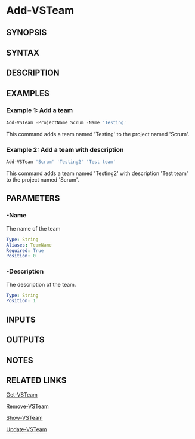 <!-- #include "./common/header.md" -->

# Add-VSTeam

## SYNOPSIS

<!-- #include "./synopsis/Add-VSTeam.md" -->

## SYNTAX

## DESCRIPTION

<!-- #include "./synopsis/Add-VSTeam.md" -->

## EXAMPLES

### Example 1: Add a team

```powershell
Add-VSTeam -ProjectName Scrum -Name 'Testing'
```

This command adds a team named 'Testing' to the project named 'Scrum'.

### Example 2: Add a team with description

```powershell
Add-VSTeam 'Scrum' 'Testing2' 'Test team'
```

This command adds a team named 'Testing2' with description 'Test team' to the project named 'Scrum'.

## PARAMETERS

### -Name

The name of the team

```yaml
Type: String
Aliases: TeamName
Required: True
Position: 0
```

### -Description

The description of the team.

```yaml
Type: String
Position: 1
```

<!-- #include "./params/projectName.md" -->

## INPUTS

## OUTPUTS

## NOTES

<!-- #include "./common/prerequisites.md" -->

## RELATED LINKS

<!-- #include "./common/related.md" -->

[Get-VSTeam](Get-VSTeam.md)

[Remove-VSTeam](Remove-VSTeam.md)

[Show-VSTeam](Show-VSTeam.md)

[Update-VSTeam](Update-VSTeam.md)